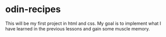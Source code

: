 # odin-recipes

This will be my first project in html and css. My goal is to implement what I have learned in the previous lessons and gain some muscle memory.